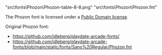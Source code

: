 "src\fonts\Phozon\Phozon-table-8-8.png"
"src\fonts\Phozon\Phozon.fnt"

The Phozon font is licensed under a [Public Domain license](https://creativecommons.org/publicdomain/zero/1.0/).

Original Phozon font:
- https://github.com/idleberg/playdate-arcade-fonts/
- https://github.com/idleberg/playdate-arcade-fonts/blob/main/static/fonts/Sans%20Regular/Phozon.fnt